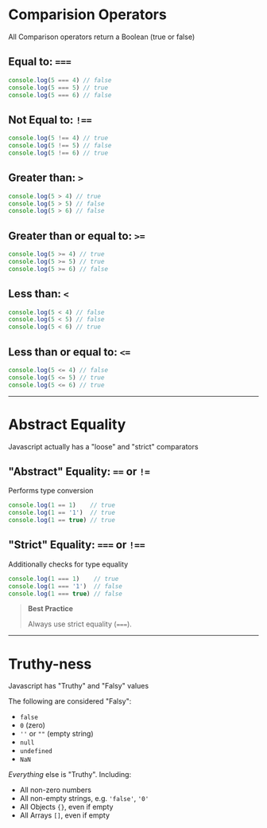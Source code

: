 # Comparision Operators

All Comparison operators return a Boolean (true or false)

## Equal to: `===`
```javascript
console.log(5 === 4) // false
console.log(5 === 5) // true
console.log(5 === 6) // false
```

## Not Equal to: `!==`
```javascript
console.log(5 !== 4) // true
console.log(5 !== 5) // false
console.log(5 !== 6) // true
```

## Greater than: `>`
```javascript
console.log(5 > 4) // true
console.log(5 > 5) // false
console.log(5 > 6) // false
```

## Greater than or equal to: `>=`
```javascript
console.log(5 >= 4) // true
console.log(5 >= 5) // true
console.log(5 >= 6) // false
```

## Less than: `<`
```javascript
console.log(5 < 4) // false
console.log(5 < 5) // false
console.log(5 < 6) // true
```

## Less than or equal to: `<=`
```javascript
console.log(5 <= 4) // false
console.log(5 <= 5) // true
console.log(5 <= 6) // true
```

---

# Abstract Equality

Javascript actually has a "loose" and "strict" comparators

## "Abstract" Equality: `==` or `!=`
Performs type conversion
```javascript
console.log(1 == 1)    // true
console.log(1 == '1')  // true
console.log(1 == true) // true
```

## "Strict" Equality: `===` or `!==`
Additionally checks for type equality
```javascript
console.log(1 === 1)    // true
console.log(1 === '1')  // false
console.log(1 === true) // false
```

> **Best Practice**
> 
> Always use strict equality (`===`).
---

# Truthy-ness

Javascript has "Truthy" and "Falsy" values

The following are considered "Falsy":
* `false`
* `0` (zero)
* `''` or `""` (empty string)
* `null`
* `undefined`
* `NaN`

_Everything_ else is "Truthy".
Including:
* All non-zero numbers
* All non-empty strings, e.g. `'false'`, `'0'`
* All Objects `{}`, even if empty
* All Arrays `[]`, even if empty
